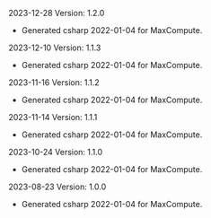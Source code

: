 2023-12-28 Version: 1.2.0
- Generated csharp 2022-01-04 for MaxCompute.

2023-12-10 Version: 1.1.3
- Generated csharp 2022-01-04 for MaxCompute.

2023-11-16 Version: 1.1.2
- Generated csharp 2022-01-04 for MaxCompute.

2023-11-14 Version: 1.1.1
- Generated csharp 2022-01-04 for MaxCompute.

2023-10-24 Version: 1.1.0
- Generated csharp 2022-01-04 for MaxCompute.

2023-08-23 Version: 1.0.0
- Generated csharp 2022-01-04 for MaxCompute.

